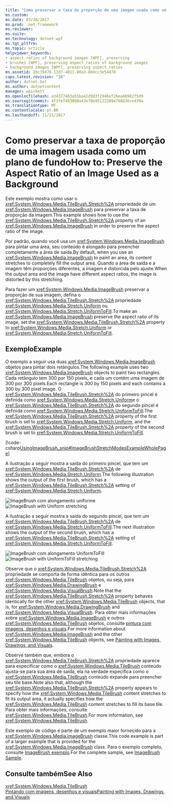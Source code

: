 ```yaml
---
title: "Como preservar a taxa de proporção de uma imagem usada como um plano de fundo"
ms.custom: 
ms.date: 03/30/2017
ms.prod: .net-framework
ms.reviewer: 
ms.suite: 
ms.technology: dotnet-wpf
ms.tgt_pltfrm: 
ms.topic: article
helpviewer_keywords:
- aspect ratios of background images [WPF], preserving
- brushes [WPF], preserving aspect ratios of background images
- background images [WPF], preserving aspect ratios
ms.assetid: 28c39478-13d7-4011-80a3-8b9cc3e54478
caps.latest.revision: "16"
author: dotnet-bot
ms.author: dotnetcontent
manager: wpickett
ms.openlocfilehash: a34377403a55ba42d9d3f2946ef26ea48982f5d9
ms.sourcegitcommit: 4f3fef493080a43e70e951223894768d36ce430a
ms.translationtype: MT
ms.contentlocale: pt-BR
ms.lasthandoff: 11/21/2017
---
```

# <a name="how-to-preserve-the-aspect-ratio-of-an-image-used-as-a-background"></a><span data-ttu-id="2b6c3-102">Como preservar a taxa de proporção de uma imagem usada como um plano de fundo</span><span class="sxs-lookup"><span data-stu-id="2b6c3-102">How to: Preserve the Aspect Ratio of an Image Used as a Background</span></span>
<span data-ttu-id="2b6c3-103">Este exemplo mostra como usar o <xref:System.Windows.Media.TileBrush.Stretch%2A> propriedade de um <xref:System.Windows.Media.ImageBrush> para preservar a taxa de proporção da imagem.</span><span class="sxs-lookup"><span data-stu-id="2b6c3-103">This example shows how to use the <xref:System.Windows.Media.TileBrush.Stretch%2A> property of an <xref:System.Windows.Media.ImageBrush> in order to preserve the aspect ratio of the image.</span></span>  
  
 <span data-ttu-id="2b6c3-104">Por padrão, quando você usa um <xref:System.Windows.Media.ImageBrush> para pintar uma área, seu conteúdo é alongado para preencher completamente a área de saída.</span><span class="sxs-lookup"><span data-stu-id="2b6c3-104">By default, when you use an <xref:System.Windows.Media.ImageBrush> to paint an area, its content stretches to completely fill the output area.</span></span> <span data-ttu-id="2b6c3-105">Quando a área de saída e a imagem têm proporções diferentes, a imagem é distorcida pelo ajuste.</span><span class="sxs-lookup"><span data-stu-id="2b6c3-105">When the output area and the image have different aspect ratios, the image is distorted by this stretching.</span></span>  
  
 <span data-ttu-id="2b6c3-106">Para fazer um <xref:System.Windows.Media.ImageBrush> preservar a proporção de sua imagem, defina o <xref:System.Windows.Media.TileBrush.Stretch%2A> propriedade <xref:System.Windows.Media.Stretch.Uniform> ou <xref:System.Windows.Media.Stretch.UniformToFill>.</span><span class="sxs-lookup"><span data-stu-id="2b6c3-106">To make an <xref:System.Windows.Media.ImageBrush> preserve the aspect ratio of its image, set the <xref:System.Windows.Media.TileBrush.Stretch%2A> property to <xref:System.Windows.Media.Stretch.Uniform> or <xref:System.Windows.Media.Stretch.UniformToFill>.</span></span>  
  
## <a name="example"></a><span data-ttu-id="2b6c3-107">Exemplo</span><span class="sxs-lookup"><span data-stu-id="2b6c3-107">Example</span></span>  
 <span data-ttu-id="2b6c3-108">O exemplo a seguir usa duas <xref:System.Windows.Media.ImageBrush> objetos para pintar dois retângulos.</span><span class="sxs-lookup"><span data-stu-id="2b6c3-108">The following example uses two <xref:System.Windows.Media.ImageBrush> objects to paint two rectangles.</span></span> <span data-ttu-id="2b6c3-109">Cada retângulo tem 300 por 150 pixels, e cada um contém uma imagem de 300 por 300 pixels.</span><span class="sxs-lookup"><span data-stu-id="2b6c3-109">Each rectangle is 300 by 150 pixels and each contains a 300 by 300 pixel image.</span></span> <span data-ttu-id="2b6c3-110">O <xref:System.Windows.Media.TileBrush.Stretch%2A> do primeiro pincel é definida como <xref:System.Windows.Media.Stretch.Uniform>e o <xref:System.Windows.Media.TileBrush.Stretch%2A> do segundo pincel é definida como <xref:System.Windows.Media.Stretch.UniformToFill>.</span><span class="sxs-lookup"><span data-stu-id="2b6c3-110">The <xref:System.Windows.Media.TileBrush.Stretch%2A> property of the first brush is set to <xref:System.Windows.Media.Stretch.Uniform>, and the <xref:System.Windows.Media.TileBrush.Stretch%2A> property of the second brush is set to <xref:System.Windows.Media.Stretch.UniformToFill>.</span></span>  
  
 [!code-csharp[UsingImageBrush_snip#ImageBrushStretchModesExampleWholePage](../../../../samples/snippets/csharp/VS_Snippets_Wpf/UsingImageBrush_snip/CSharp/StretchModes.cs#imagebrushstretchmodesexamplewholepage)]  
  
 <span data-ttu-id="2b6c3-111">A ilustração a seguir mostra a saída do primeiro pincel, que tem um <xref:System.Windows.Media.TileBrush.Stretch%2A> de <xref:System.Windows.Media.Stretch.Uniform>.</span><span class="sxs-lookup"><span data-stu-id="2b6c3-111">The following illustration shows the output of the first brush, which has a <xref:System.Windows.Media.TileBrush.Stretch%2A> setting of <xref:System.Windows.Media.Stretch.Uniform>.</span></span>  
  
 <span data-ttu-id="2b6c3-112">![ImageBrush com alongamento uniforme](../../../../docs/framework/wpf/graphics-multimedia/media/graphicsmm-imagebrushuniformstretch.jpg "graphicsmm_ImageBrushUniformStretch")</span><span class="sxs-lookup"><span data-stu-id="2b6c3-112">![ImageBrush with Uniform stretching](../../../../docs/framework/wpf/graphics-multimedia/media/graphicsmm-imagebrushuniformstretch.jpg "graphicsmm_ImageBrushUniformStretch")</span></span>  
  
 <span data-ttu-id="2b6c3-113">A ilustração a seguir mostra a saída do segundo pincel, que tem um <xref:System.Windows.Media.TileBrush.Stretch%2A> de <xref:System.Windows.Media.Stretch.UniformToFill>.</span><span class="sxs-lookup"><span data-stu-id="2b6c3-113">The next illustration shows the output of the second brush, which has a <xref:System.Windows.Media.TileBrush.Stretch%2A> setting of <xref:System.Windows.Media.Stretch.UniformToFill>.</span></span>  
  
 <span data-ttu-id="2b6c3-114">![ImageBrush com alongamento UniformToFill](../../../../docs/framework/wpf/graphics-multimedia/media/graphicsmm-imagebrushuniformtofillstretch.jpg "graphicsmm_ImageBrushUniformToFillStretch")</span><span class="sxs-lookup"><span data-stu-id="2b6c3-114">![ImageBrush with UniformToFill stretching](../../../../docs/framework/wpf/graphics-multimedia/media/graphicsmm-imagebrushuniformtofillstretch.jpg "graphicsmm_ImageBrushUniformToFillStretch")</span></span>  
  
 <span data-ttu-id="2b6c3-115">Observe que o <xref:System.Windows.Media.TileBrush.Stretch%2A> propriedade se comporta de forma idêntica para os outros <xref:System.Windows.Media.TileBrush> objetos, ou seja, para <xref:System.Windows.Media.DrawingBrush> e <xref:System.Windows.Media.VisualBrush>.</span><span class="sxs-lookup"><span data-stu-id="2b6c3-115">Note that the <xref:System.Windows.Media.TileBrush.Stretch%2A> property behaves identically for the other <xref:System.Windows.Media.TileBrush> objects, that is, for <xref:System.Windows.Media.DrawingBrush> and <xref:System.Windows.Media.VisualBrush>.</span></span> <span data-ttu-id="2b6c3-116">Para obter mais informações sobre <xref:System.Windows.Media.ImageBrush> e outros <xref:System.Windows.Media.TileBrush> objetos, consulte [pintura com imagens, desenhos e visuais](../../../../docs/framework/wpf/graphics-multimedia/painting-with-images-drawings-and-visuals.md).</span><span class="sxs-lookup"><span data-stu-id="2b6c3-116">For more information about <xref:System.Windows.Media.ImageBrush> and the other <xref:System.Windows.Media.TileBrush> objects, see [Painting with Images, Drawings, and Visuals](../../../../docs/framework/wpf/graphics-multimedia/painting-with-images-drawings-and-visuals.md).</span></span>  
  
 <span data-ttu-id="2b6c3-117">Observe também que, embora o <xref:System.Windows.Media.TileBrush.Stretch%2A> propriedade aparece para especificar como o <xref:System.Windows.Media.TileBrush> conteúdo ajusta-se para sua área de saída, ela na verdade especifica como o <xref:System.Windows.Media.TileBrush> conteúdo expande para preencher seu tile base.</span><span class="sxs-lookup"><span data-stu-id="2b6c3-117">Note also that, although the <xref:System.Windows.Media.TileBrush.Stretch%2A> property appears to specify how the <xref:System.Windows.Media.TileBrush> content stretches to fit its output area, it actually specifies how the <xref:System.Windows.Media.TileBrush> content stretches to fill its base tile.</span></span> <span data-ttu-id="2b6c3-118">Para obter mais informações, consulte <xref:System.Windows.Media.TileBrush>.</span><span class="sxs-lookup"><span data-stu-id="2b6c3-118">For more information, see <xref:System.Windows.Media.TileBrush>.</span></span>  
  
 <span data-ttu-id="2b6c3-119">Este exemplo de código é parte de um exemplo maior fornecido para a <xref:System.Windows.Media.ImageBrush> classe.</span><span class="sxs-lookup"><span data-stu-id="2b6c3-119">This code example is part of a larger example that is provided for the <xref:System.Windows.Media.ImageBrush> class.</span></span> <span data-ttu-id="2b6c3-120">Para o exemplo completo, consulte [ImageBrush exemplo](http://go.microsoft.com/fwlink/?LinkID=160005).</span><span class="sxs-lookup"><span data-stu-id="2b6c3-120">For the complete sample, see [ImageBrush Sample](http://go.microsoft.com/fwlink/?LinkID=160005).</span></span>  
  
## <a name="see-also"></a><span data-ttu-id="2b6c3-121">Consulte também</span><span class="sxs-lookup"><span data-stu-id="2b6c3-121">See Also</span></span>  
 <xref:System.Windows.Media.TileBrush>  
 [<span data-ttu-id="2b6c3-122">Pintando com imagens, desenhos e visuais</span><span class="sxs-lookup"><span data-stu-id="2b6c3-122">Painting with Images, Drawings, and Visuals</span></span>](../../../../docs/framework/wpf/graphics-multimedia/painting-with-images-drawings-and-visuals.md)
